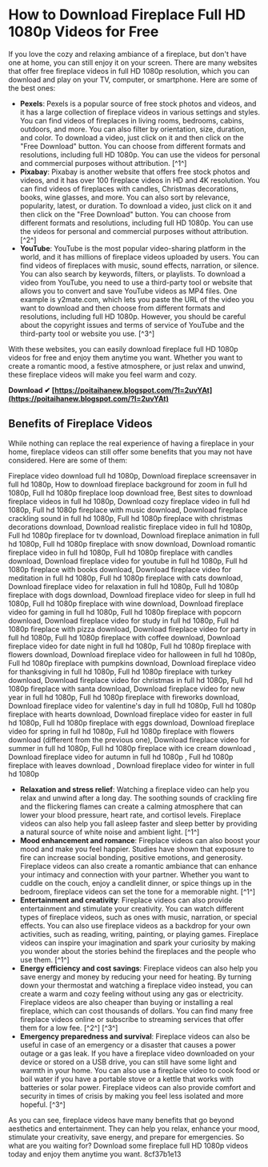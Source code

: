 
 
# How to Download Fireplace Full HD 1080p Videos for Free
 
If you love the cozy and relaxing ambiance of a fireplace, but don't have one at home, you can still enjoy it on your screen. There are many websites that offer free fireplace videos in full HD 1080p resolution, which you can download and play on your TV, computer, or smartphone. Here are some of the best ones:
 
- **Pexels**: Pexels is a popular source of free stock photos and videos, and it has a large collection of fireplace videos in various settings and styles. You can find videos of fireplaces in living rooms, bedrooms, cabins, outdoors, and more. You can also filter by orientation, size, duration, and color. To download a video, just click on it and then click on the "Free Download" button. You can choose from different formats and resolutions, including full HD 1080p. You can use the videos for personal and commercial purposes without attribution. [^1^]
- **Pixabay**: Pixabay is another website that offers free stock photos and videos, and it has over 100 fireplace videos in HD and 4K resolution. You can find videos of fireplaces with candles, Christmas decorations, books, wine glasses, and more. You can also sort by relevance, popularity, latest, or duration. To download a video, just click on it and then click on the "Free Download" button. You can choose from different formats and resolutions, including full HD 1080p. You can use the videos for personal and commercial purposes without attribution. [^2^]
- **YouTube**: YouTube is the most popular video-sharing platform in the world, and it has millions of fireplace videos uploaded by users. You can find videos of fireplaces with music, sound effects, narration, or silence. You can also search by keywords, filters, or playlists. To download a video from YouTube, you need to use a third-party tool or website that allows you to convert and save YouTube videos as MP4 files. One example is y2mate.com, which lets you paste the URL of the video you want to download and then choose from different formats and resolutions, including full HD 1080p. However, you should be careful about the copyright issues and terms of service of YouTube and the third-party tool or website you use. [^3^]

With these websites, you can easily download fireplace full HD 1080p videos for free and enjoy them anytime you want. Whether you want to create a romantic mood, a festive atmosphere, or just relax and unwind, these fireplace videos will make you feel warm and cozy.
 
**Download ✔ [https://poitaihanew.blogspot.com/?l=2uvYAt](https://poitaihanew.blogspot.com/?l=2uvYAt)**


  
## Benefits of Fireplace Videos
 
While nothing can replace the real experience of having a fireplace in your home, fireplace videos can still offer some benefits that you may not have considered. Here are some of them:
 
Fireplace video download full hd 1080p,  Download fireplace screensaver in full hd 1080p,  How to download fireplace background for zoom in full hd 1080p,  Full hd 1080p fireplace loop download free,  Best sites to download fireplace videos in full hd 1080p,  Download cozy fireplace video in full hd 1080p,  Full hd 1080p fireplace with music download,  Download fireplace crackling sound in full hd 1080p,  Full hd 1080p fireplace with christmas decorations download,  Download realistic fireplace video in full hd 1080p,  Full hd 1080p fireplace for tv download,  Download fireplace animation in full hd 1080p,  Full hd 1080p fireplace with snow download,  Download romantic fireplace video in full hd 1080p,  Full hd 1080p fireplace with candles download,  Download fireplace video for youtube in full hd 1080p,  Full hd 1080p fireplace with books download,  Download fireplace video for meditation in full hd 1080p,  Full hd 1080p fireplace with cats download,  Download fireplace video for relaxation in full hd 1080p,  Full hd 1080p fireplace with dogs download,  Download fireplace video for sleep in full hd 1080p,  Full hd 1080p fireplace with wine download,  Download fireplace video for gaming in full hd 1080p,  Full hd 1080p fireplace with popcorn download,  Download fireplace video for study in full hd 1080p,  Full hd 1080p fireplace with pizza download,  Download fireplace video for party in full hd 1080p,  Full hd 1080p fireplace with coffee download,  Download fireplace video for date night in full hd 1080p,  Full hd 1080p fireplace with flowers download,  Download fireplace video for halloween in full hd 1080p,  Full hd 1080p fireplace with pumpkins download,  Download fireplace video for thanksgiving in full hd 1080p,  Full hd 1080p fireplace with turkey download,  Download fireplace video for christmas in full hd 1080p,  Full hd 1080p fireplace with santa download,  Download fireplace video for new year in full hd 1080p,  Full hd 1080p fireplace with fireworks download,  Download fireplace video for valentine's day in full hd 1080p,  Full hd 1080p fireplace with hearts download,  Download fireplace video for easter in full hd 1080p,  Full hd 1080p fireplace with eggs download,  Download fireplace video for spring in full hd 1080p,  Full hd 1080p fireplace with flowers download (different from the previous one),  Download fireplace video for summer in full hd 1080p,  Full hd 1080p fireplace with ice cream download ,  Download fireplace video for autumn in full hd 1080p ,  Full hd 1080p fireplace with leaves download ,  Download fireplace video for winter in full hd 1080p

- **Relaxation and stress relief**: Watching a fireplace video can help you relax and unwind after a long day. The soothing sounds of crackling fire and the flickering flames can create a calming atmosphere that can lower your blood pressure, heart rate, and cortisol levels. Fireplace videos can also help you fall asleep faster and sleep better by providing a natural source of white noise and ambient light. [^1^]
- **Mood enhancement and romance**: Fireplace videos can also boost your mood and make you feel happier. Studies have shown that exposure to fire can increase social bonding, positive emotions, and generosity. Fireplace videos can also create a romantic ambiance that can enhance your intimacy and connection with your partner. Whether you want to cuddle on the couch, enjoy a candlelit dinner, or spice things up in the bedroom, fireplace videos can set the tone for a memorable night. [^1^]
- **Entertainment and creativity**: Fireplace videos can also provide entertainment and stimulate your creativity. You can watch different types of fireplace videos, such as ones with music, narration, or special effects. You can also use fireplace videos as a backdrop for your own activities, such as reading, writing, painting, or playing games. Fireplace videos can inspire your imagination and spark your curiosity by making you wonder about the stories behind the fireplaces and the people who use them. [^1^]
- **Energy efficiency and cost savings**: Fireplace videos can also help you save energy and money by reducing your need for heating. By turning down your thermostat and watching a fireplace video instead, you can create a warm and cozy feeling without using any gas or electricity. Fireplace videos are also cheaper than buying or installing a real fireplace, which can cost thousands of dollars. You can find many free fireplace videos online or subscribe to streaming services that offer them for a low fee. [^2^] [^3^]
- **Emergency preparedness and survival**: Fireplace videos can also be useful in case of an emergency or a disaster that causes a power outage or a gas leak. If you have a fireplace video downloaded on your device or stored on a USB drive, you can still have some light and warmth in your home. You can also use a fireplace video to cook food or boil water if you have a portable stove or a kettle that works with batteries or solar power. Fireplace videos can also provide comfort and security in times of crisis by making you feel less isolated and more hopeful. [^3^]

As you can see, fireplace videos have many benefits that go beyond aesthetics and entertainment. They can help you relax, enhance your mood, stimulate your creativity, save energy, and prepare for emergencies. So what are you waiting for? Download some fireplace full HD 1080p videos today and enjoy them anytime you want.
 8cf37b1e13
 
